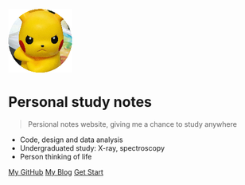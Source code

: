 <!-- _coverpage.md -->

![logo_ todo](_media/IMG_0002.png)
# Personal study notes

> Persional notes website, giving me a chance to study anywhere

- Code, design and data analysis
- Undergraduated study: X-ray, spectroscopy
- Person thinking of life

[My GitHub](https://github.com/zzan1)
[My Blog](#)
[Get Start](README.md)
